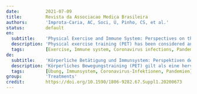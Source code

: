 ```yaml
---
date:          2021-07-09
title:         Revista da Associacao Medica Brasileira
authors:       'Improta-Caria, AC, Soci, Ú, Pinho, CS, et al.'
status:        default
en:
  subtitle:    'Physical Exercise and Immune System: Perspectives on the COVID-19 pandemic'
  description: 'Physical exercise training (PET) has been considered an excellent non-pharmacological strategy to prevent and treat several diseases. There are various benefits offered by PET, especially on the immune system, promoting changes in the morphology and function of cells, inducing changes in the expression pattern of pro and anti-inflammatory cytokines. However, these changes depend on the type, volume and intensity of PET and whether it is being evaluated acutely or chronically. In this context, PET can be a tool to improve the immune system and fight various infections. However, the current COVID-19 pandemic, caused by SARS-CoV-2, which produces cytokine storm, inducing inflammation in several organs, with high infection rates in both sedentary and physically active individuals, the role of PET on immune cells has not yet been elucidated. Thus, this review focused on the role of PET on immune system cells and the possible effects of PET-induced adaptive responses on SARS-CoV-2 infection and COVID-19.'
  tags:        [Exercise, Immune system, Coronavirus infections, Pandemics]
de:
  subtitle:    'Körperliche Betätigung und Immunsystem: Perspektiven der COVID-19-Pandemie'
  description: 'Körperliches Bewegungstraining (PET) gilt als eine hervorragende nicht-pharmakologische Strategie zur Vorbeugung und Behandlung verschiedener Krankheiten. PET bietet verschiedene Vorteile, insbesondere für das Immunsystem, indem es Veränderungen in der Morphologie und Funktion von Zellen fördert und Veränderungen im Expressionsmuster von entzündungsfördernden und entzündungshemmenden Zytokinen hervorruft. Diese Veränderungen hängen jedoch von der Art, dem Umfang und der Intensität der PET ab und davon, ob sie akut oder chronisch durchgeführt wird. In diesem Zusammenhang kann die PET ein Instrument zur Verbesserung des Immunsystems und zur Bekämpfung verschiedener Infektionen sein. Angesichts der aktuellen COVID-19-Pandemie, die durch SARS-CoV-2 verursacht wird und einen Zytokinsturm auslöst, der Entzündungen in verschiedenen Organen hervorruft, und angesichts der hohen Infektionsraten sowohl bei sitzenden als auch bei körperlich aktiven Personen ist die Rolle der PET auf Immunzellen noch nicht geklärt. Daher konzentrierte sich diese Übersicht auf die Rolle von PET auf Zellen des Immunsystems und die möglichen Auswirkungen von PET-induzierten adaptiven Reaktionen auf die SARS-CoV-2-Infektion und COVID-19.' 
  tags:        [Übung, Immunsystem, Coronavirus-Infektionen, Pandemien]
group:         'Treatments'
credit:        https://doi.org/10.1590/1806-9282.67.Suppl1.20200673
---
```

